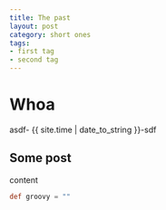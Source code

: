```yaml
---
title: The past
layout: post
category: short ones
tags:
- first tag
- second tag
---
```


# Whoa
asdf- {{ site.time | date_to_string }}-sdf

## Some post
content

```groovy
def groovy = ""
```
